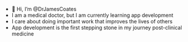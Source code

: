 - 👋 Hi, I’m @DrJamesCoates
- I am a medical doctor, but I am currently learning app development
- I care about doing important work that improves the lives of others
- App development is the first stepping stone in my journey post-clinical medicine

<!---
DrJamesCoates/DrJamesCoates is a ✨ special ✨ repository because its `README.md` (this file) appears on your GitHub profile.
You can click the Preview link to take a look at your changes.
--->
